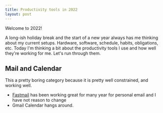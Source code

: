 ```yaml
---
title: Productivity tools in 2022
layout: post
---
```


Welcome to 2022!

A long-ish holiday break and the start of a new year always has me thinking about my current setups. Hardware, software, schedule, habits, obligations, etc. Today I'm thinking a bit about the productivity tools I use and how well they're working for me. Let's run through them.

## Mail and Calendar
This a pretty boring category because it is pretty well constrained, and working well.

* [Fastmail](https://fastmail.com) has been working great for many year for personal email and I have not reason to change
* Gmail Calendar hangs around. 

